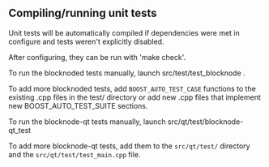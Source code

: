 Compiling/running unit tests
------------------------------------

Unit tests will be automatically compiled if dependencies were met in configure
and tests weren't explicitly disabled.

After configuring, they can be run with 'make check'.

To run the blocknoded tests manually, launch src/test/test_blocknode .

To add more blocknoded tests, add `BOOST_AUTO_TEST_CASE` functions to the existing
.cpp files in the test/ directory or add new .cpp files that
implement new BOOST_AUTO_TEST_SUITE sections.

To run the blocknode-qt tests manually, launch src/qt/test/blocknode-qt_test

To add more blocknode-qt tests, add them to the `src/qt/test/` directory and
the `src/qt/test/test_main.cpp` file.
